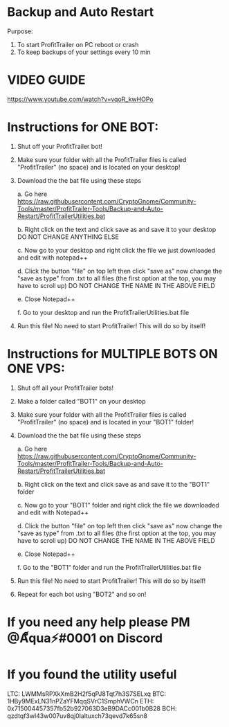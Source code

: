 # Backup and Auto Restart
Purpose:
1. To start ProfitTrailer on PC reboot or crash
3. To keep backups of your settings every 10 min

# VIDEO GUIDE

https://www.youtube.com/watch?v=vqoR_kwHOPo
 
# Instructions for ONE BOT:
1. Shut off your ProfitTrailer bot!
2. Make sure your folder with all the ProfitTrailer files is called "ProfitTrailer" (no space) and is located on your desktop!
3. Download the the bat file using these steps

   a. Go here https://raw.githubusercontent.com/CryptoGnome/Community-Tools/master/ProfitTrailer-Tools/Backup-and-Auto-Restart/ProfitTrailerUtilities.bat
   
   b. Right click on the text and click save as and save it to your desktop DO NOT CHANGE ANYTHING ELSE
   
   c. Now go to your desktop and right click the file we just downloaded and edit with notepad++
   
   d. Click the button "file" on top left then click "save as" now change the "save as type" from .txt to all files (the first option at the top, you may have to scroll up) DO NOT CHANGE THE NAME IN THE ABOVE FIELD
   
   e. Close Notepad++
   
   f. Go to your desktop and run the ProfitTrailerUtilities.bat file
   
4. Run this file! No need to start ProfitTrailer! This will do so by itself!

# Instructions for MULTIPLE BOTS ON ONE VPS:
1. Shut off all your ProfitTrailer bots!
2. Make a folder called "BOT1" on your desktop
3. Make sure your folder with all the ProfitTrailer files is called "ProfitTrailer" (no space) and is located in your "BOT1" folder!
4. Download the the bat file using these steps

   a. Go here https://raw.githubusercontent.com/CryptoGnome/Community-Tools/master/ProfitTrailer-Tools/Backup-and-Auto-Restart/ProfitTrailerUtilities.bat
   
   b. Right click on the text and click save as and save it to the "BOT1" folder
   
   c. Now go to your "BOT1" folder and right click the file we downloaded and edit with Notepad++
   
   d. Click the button "file" on top left then click "save as" now change the "save as type" from .txt to all files (the first option at the top, you may have to scroll up) DO NOT CHANGE THE NAME IN THE ABOVE FIELD
   
   e. Close Notepad++
   
   f. Go to the "BOT1" folder and run the ProfitTrailerUtilities.bat file
   
5. Run this file! No need to start ProfitTrailer! This will do so by itself!

6. Repeat for each bot using "BOT2" and so on!

# If you need any help please PM @A็qua⚡#0001 on Discord

# If you found the utility useful

LTC: LWMMsRPXkXmB2H2f5qPJ8Tqt7h3S7SELxq
BTC: 1HBy9MExLN31nPZaYFMqqSVrC1SmphVWCn
ETH: 0x715004457357fb52b927063D3eB9DACc001b0B28
BCH: qzdtqf3wl43w007uv8qj0laltuxch73qevd7k65sn8
